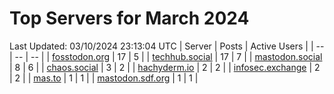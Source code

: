 # Top Servers for March 2024
Last Updated: 03/10/2024 23:13:04 UTC
| Server | Posts | Active Users |
| -- | -- | -- |
| [fosstodon.org](https://fosstodon.org/tags/PowerShell) | 17 | 5 |
| [techhub.social](https://techhub.social/tags/PowerShell) | 17 | 7 |
| [mastodon.social](https://mastodon.social/tags/PowerShell) | 8 | 6 |
| [chaos.social](https://chaos.social/tags/PowerShell) | 3 | 2 |
| [hachyderm.io](https://hachyderm.io/tags/PowerShell) | 2 | 2 |
| [infosec.exchange](https://infosec.exchange/tags/PowerShell) | 2 | 2 |
| [mas.to](https://mas.to/tags/PowerShell) | 1 | 1 |
| [mastodon.sdf.org](https://mastodon.sdf.org/tags/PowerShell) | 1 | 1 |
